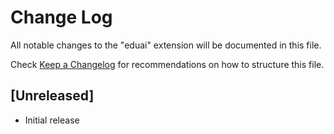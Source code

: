 # Change Log

All notable changes to the "eduai" extension will be documented in this file.

Check [Keep a Changelog](http://keepachangelog.com/) for recommendations on how to structure this file.

## [Unreleased]

- Initial release
